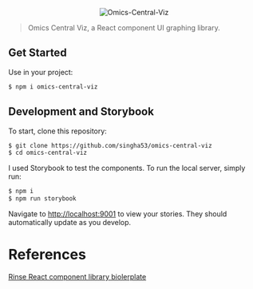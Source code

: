 <p align="center">
	<img src="https://github.com/singha53/omics-central-viz/blob/master/public/logo.png" width={400} alt="Omics-Central-Viz" />
</p>

> Omics Central Viz, a React component UI graphing library.

## Get Started

Use in your project:

```bash
$ npm i omics-central-viz
```

## Development and Storybook

To start, clone this repository:

```bash
$ git clone https://github.com/singha53/omics-central-viz
$ cd omics-central-viz
```

I used Storybook to test the components. To run the local server, simply run:

```bash
$ npm i
$ npm run storybook
```

Navigate to [http://localhost:9001](http://localhost:9001) to view your stories. They should automatically update as you develop.

# References
[Rinse React component library biolerplate](https://itnext.io/how-to-write-your-own-reusable-react-component-library-a57dc7c9a210)

